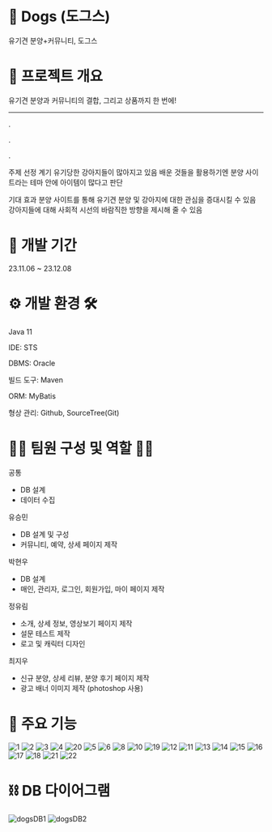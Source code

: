 # 🐾 Dogs (도그스)
유기견 분양+커뮤니티, 도그스

# 📖 프로젝트 개요
유기견 분양과 커뮤니티의 결합, 그리고 상품까지 한 번에!


---


.


.


.

주제 선정 계기
유기당한 강아지들이 많아지고 있음
배운 것들을 활용하기엔 분양 사이트라는 테마 안에 아이템이 많다고 판단


기대 효과
분양 사이트를 통해 유기견 분양 및 강아지에 대한 관심을 증대시킬 수 있음
강아지들에 대해 사회적 시선의 바람직한 방향을 제시해 줄 수 있음


# 📆 개발 기간
23.11.06 ~ 23.12.08


# ⚙️ 개발 환경 🛠️
Java 11


IDE: STS


DBMS: Oracle


빌드 도구: Maven


ORM: MyBatis


형상 관리: Github, SourceTree(Git)


# 👩‍💻 팀원 구성 및 역할 👨‍💻

공통
- DB 설계
- 데이터 수집

유승민
- DB 설계 및 구성
- 커뮤니티, 예약, 상세 페이지 제작


박현우
- DB 설계
- 매인, 관리자, 로그인, 회원가입, 마이 페이지 제작


정유림
- 소개, 상세 정보, 영상보기 페이지 제작
- 설문 테스트 제작
- 로고 및 캐릭터 디자인


최지우
- 신규 분양, 상세 리뷰, 분양 후기 페이지 제작
- 광고 배너 이미지 제작 (photoshop 사용)


# 📌 주요 기능

![1](https://github.com/user-attachments/assets/9a3767af-7973-4d14-a65d-90de2b76ac7b)
![2](https://github.com/user-attachments/assets/702d5139-f76b-4ba9-b46d-5ed53311fd61)
![3](https://github.com/user-attachments/assets/68c1b919-4ef0-4e32-b93c-4a8970460060)
![4](https://github.com/user-attachments/assets/8a6113c8-2ef4-4cd3-a25e-1ce3aa32dc62)
![20](https://github.com/user-attachments/assets/b5e41435-bf2d-4de6-9e94-00325d3fa05c)
![5](https://github.com/user-attachments/assets/d5141434-c8bf-4246-8ca1-f355308311f0)
![6](https://github.com/user-attachments/assets/e48fb837-591d-424b-a2c2-94fdad1c5e98)
![8](https://github.com/user-attachments/assets/7d70d94d-b4b2-46fb-bbeb-48e846b469ec)
![10](https://github.com/user-attachments/assets/0b1ce629-784e-4f56-be52-31af754fc719)
![19](https://github.com/user-attachments/assets/1811b972-2b70-49a4-b117-8b9e25fd1e90)
![12](https://github.com/user-attachments/assets/c96188e6-c1fa-46f2-8435-0058dd26a5ac)
![11](https://github.com/user-attachments/assets/466c9936-8fb9-4705-8080-0ee6d5ed53d3)
![13](https://github.com/user-attachments/assets/a3ba3dcd-a681-4e5a-9dd0-c5eb2220c274)
![14](https://github.com/user-attachments/assets/4a7a526b-280c-4c72-be31-e82d4118feba)
![15](https://github.com/user-attachments/assets/c23fca10-c21e-4173-b9ec-8b60b178abb6)
![16](https://github.com/user-attachments/assets/a4060668-244a-4ebf-b21a-aab9ca539243)
![17](https://github.com/user-attachments/assets/29fdb75b-16c9-477b-a357-21a2f8434cf9)
![18](https://github.com/user-attachments/assets/6a9a11a5-39e2-4e05-a49e-84d77c452143)
![21](https://github.com/user-attachments/assets/59073190-6a9c-4b3d-a13c-94467ea9a10e)
![22](https://github.com/user-attachments/assets/21bc7ad3-4a5e-4208-a636-8084332c0844)


# ⛓ DB 다이어그램

![dogsDB1](https://github.com/user-attachments/assets/e0e11783-01fd-4db8-b35b-0e2d4b083a1c)
![dogsDB2](https://github.com/user-attachments/assets/c7498cfc-1514-44ed-a482-95af4a3480b3)
